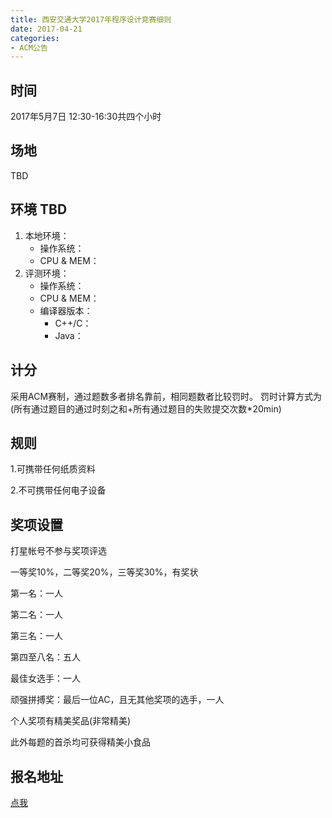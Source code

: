 ```yaml
---
title: 西安交通大学2017年程序设计竞赛细则
date: 2017-04-21
categories:
- ACM公告
---
```


## 时间
2017年5月7日 12:30-16:30共四个小时

## 场地
TBD

## 环境 TBD

1. 本地环境：
    - 操作系统：
    - CPU & MEM：
2. 评测环境：
    - 操作系统：
    - CPU & MEM：
    - 编译器版本：
        - C++/C：
        - Java：

## 计分

采用ACM赛制，通过题数多者排名靠前，相同题数者比较罚时。
罚时计算方式为(所有通过题目的通过时刻之和+所有通过题目的失败提交次数*20min)

## 规则

1.可携带任何纸质资料

2.不可携带任何电子设备

## 奖项设置
打星帐号不参与奖项评选

一等奖10%，二等奖20%，三等奖30%，有奖状

第一名：一人

第二名：一人

第三名：一人

第四至八名：五人

最佳女选手：一人

顽强拼搏奖：最后一位AC，且无其他奖项的选手，一人

个人奖项有精美奖品(非常精美)

此外每题的首杀均可获得精美小食品

## 报名地址

[点我](https://www.sojump.hk/jq/13558302.aspx)